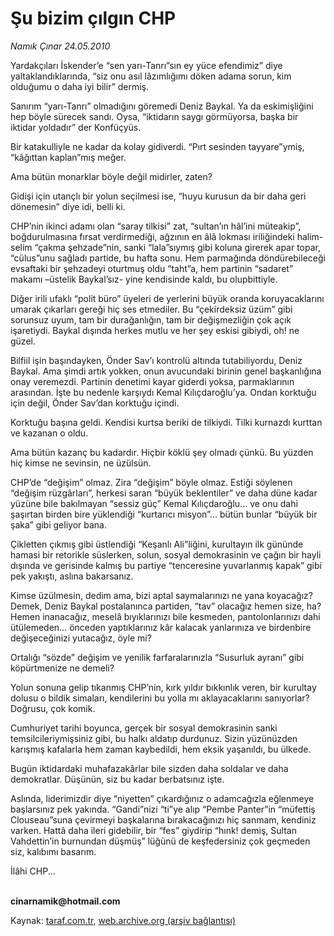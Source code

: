 # Şu bizim çılgın CHP

*Namık Çınar 24.05.2010*

<div class="yazi"><p>Yardakçıları İskender’e “sen yarı-Tanrı”sın ey yüce efendimiz” diye yaltaklandıklarında, “siz onu asıl lâzımlığımı döken adama sorun, kim olduğumu o daha iyi bilir” dermiş.</p>
<p>Sanırım “yarı-Tanrı” olmadığını göremedi Deniz Baykal. Ya da eskimişliğini hep böyle sürecek sandı. Oysa, “iktidarın saygı görmüyorsa, başka bir iktidar yoldadır” der Konfüçyüs.</p>
<p>Bir katakulliyle ne kadar da kolay gidiverdi. “Pırt sesinden tayyare”ymiş, “kâğıttan kaplan”mış meğer.</p>
<p>Ama bütün monarklar böyle değil midirler, zaten?</p>
<p>Gidişi için utançlı bir yolun seçilmesi ise, “huyu kurusun da bir daha geri dönemesin” diye idi, belli ki.</p>
<p>CHP’nin ikinci adamı olan “saray tilkisi” zat, “sultan’ın hâl’ini müteakip”, boğdurulmasına fırsat verdirmediği, ağzının en âlâ lokması iriliğindeki halim-selim “çakma şehzade”nin, sanki “lala”sıymış gibi koluna girerek apar topar, “cülus”unu sağladı partide, bu hafta sonu. Hem parmağında döndürebileceği evsaftaki bir şehzadeyi oturtmuş oldu “taht”a, hem partinin “sadaret” makamı –üstelik Baykal’sız- yine kendisinde kaldı, bu olupbittiyle.</p>
<p>Diğer irili ufaklı “polit büro” üyeleri de yerlerini büyük oranda koruyacaklarını umarak çıkarları gereği hiç ses etmediler. Bu “çekirdeksiz üzüm” gibi sorunsuz uyum, tam bir durağanlığın, tam bir değişmezliğin çok açık işaretiydi. Baykal dışında herkes mutlu ve her şey eskisi gibiydi, oh! ne güzel.</p>
<p>Bilfiil işin başındayken, Önder Sav’ı kontrolü altında tutabiliyordu, Deniz Baykal. Ama şimdi artık yokken, onun avucundaki birinin genel başkanlığına onay veremezdi. Partinin denetimi kayar giderdi yoksa, parmaklarının arasından. İşte bu nedenle karşıydı Kemal Kılıçdaroğlu’ya. Ondan korktuğu için değil, Önder Sav’dan korktuğu içindi. </p>
<p>Korktuğu başına geldi. Kendisi kurtsa beriki de tilkiydi. Tilki kurnazdı kurttan ve kazanan o oldu.</p>
<p>Ama bütün kazanç bu kadardır. Hiçbir köklü şey olmadı çünkü. Bu yüzden hiç kimse ne sevinsin, ne üzülsün.</p>
<p>CHP’de “değişim” olmaz. Zira “değişim” böyle olmaz. Estiği söylenen “değişim rüzgârları”, herkesi saran “büyük beklentiler” ve daha düne kadar yüzüne bile bakılmayan “sessiz güç” Kemal Kılıçdaroğlu... ve onu dahi şaşırtan birden bire yüklendiği “kurtarıcı misyon”... bütün bunlar “büyük bir şaka” gibi geliyor bana. </p>
<p>Çikletten çıkmış gibi üstlendiği “Keşanlı Ali”liğini, kurultayın ilk gününde hamasi bir retorikle süslerken, solun, sosyal demokrasinin ve çağın bir hayli dışında ve gerisinde kalmış bu partiye “tenceresine yuvarlanmış kapak” gibi pek yakıştı, aslına bakarsanız. </p>
<p>Kimse üzülmesin, dedim ama, bizi aptal saymalarınızı ne yana koyacağız? Demek, Deniz Baykal postalanınca partiden, “tav” olacağız hemen size, ha? Hemen inanacağız, meselâ bıyıklarınızı bile kesmeden, pantolonlarınızı dahi ütülemeden... önceden yaptıklarınız kâr kalacak yanlarınıza ve birdenbire değişeceğinizi yutacağız, öyle mi? </p>
<p>Ortalığı “sözde” değişim ve yenilik farfaralarınızla “Susurluk ayranı” gibi köpürtmenize ne demeli?</p>
<p>Yolun sonuna gelip tıkanmış CHP’nin, kırk yıldır bıkkınlık veren, bir kurultay dolusu o bildik simaları, kendilerini bu yolla mı aklayacaklarını sanıyorlar? Doğrusu, çok komik.</p>
<p>Cumhuriyet tarihi boyunca, gerçek bir sosyal demokrasinin sanki temsilcileriymişsiniz gibi, bu halkı aldatıp durdunuz. Sizin yüzünüzden karışmış kafalarla hem zaman kaybedildi, hem eksik yaşanıldı, bu ülkede.</p>
<p>Bugün iktidardaki muhafazakârlar bile sizden daha soldalar ve daha demokratlar. Düşünün, siz bu kadar berbatsınız işte.</p>
<p>Aslında, liderimizdir diye “niyetten” çıkardığınız o adamcağızla eğlenmeye başlarsınız pek yakında. “Gandi”nizi “ti”ye alıp “Pembe Panter”in “müfettiş Clouseau”suna çevirmeyi başkalarına bırakacağınızı hiç sanmam, kendiniz varken. Hattâ daha ileri gidebilir, bir “fes” giydirip “hınk! demiş, Sultan Vahdettin’in burnundan düşmüş” lüğünü de keşfedersiniz çok geçmeden siz, kalıbımı basarım. </p>
<p>İlâhi CHP...</p>
<p><b><br/>cinarnamik@hotmail.com</b></p></div>

Kaynak: [taraf.com.tr](http://www.taraf.com.tr:80/namik-cinar/makale-su-bizim-cilgin-chp.htm), [web.archive.org (arşiv bağlantısı)](http://web.archive.org/web/20100526001002/http://www.taraf.com.tr:80/namik-cinar/makale-su-bizim-cilgin-chp.htm)
